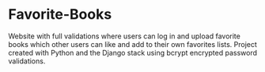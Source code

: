 # Favorite-Books
Website with full validations where users can log in and upload favorite books which other users can like and add to their own favorites lists. Project created with Python and the Django stack using bcrypt encrypted password validations.
